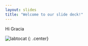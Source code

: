 ```yaml
---
layout: slides
title: "Welcome to our slide deck!"
---
```


Hi Gracia 

![labtocat](https://octodex.github.com/images/labtocat.png)
{: .center}
